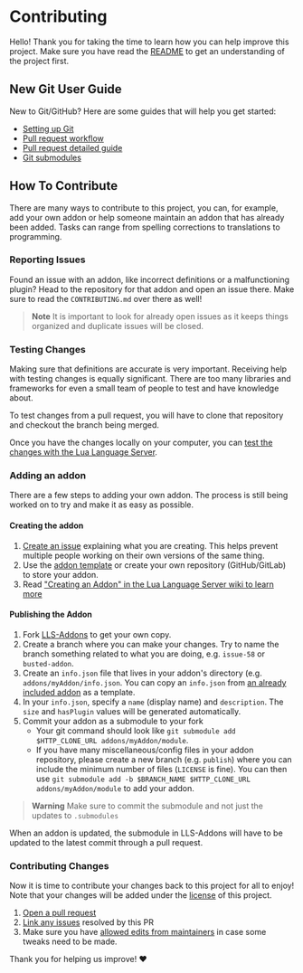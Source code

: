 
# Contributing
Hello! Thank you for taking the time to learn how you can help improve this project. Make sure you have read the [README](README.md) to get an understanding of the project first.


## New Git User Guide
New to Git/GitHub? Here are some guides that will help you get started:

- [Setting up Git](https://docs.github.com/en/get-started/quickstart/set-up-git)
- [Pull request workflow](https://docs.github.com/en/get-started/quickstart/github-flow)
- [Pull request detailed guide](https://docs.github.com/en/pull-requests/collaborating-with-pull-requests/getting-started/about-collaborative-development-models)
- [Git submodules](https://www.atlassian.com/git/tutorials/git-submodule)


## How To Contribute
There are many ways to contribute to this project, you can, for example, add your own addon or help someone maintain an addon that has already been added. Tasks can range from spelling corrections to translations to programming.


### Reporting Issues
Found an issue with an addon, like incorrect definitions or a malfunctioning plugin? Head to the repository for that addon and open an issue there. Make sure to read the `CONTRIBUTING.md` over there as well!

> **Note**
> It is important to look for already open issues as it keeps things organized and duplicate issues will be closed.

### Testing Changes
Making sure that definitions are accurate is very important. Receiving help with testing changes is equally significant. There are too many libraries and frameworks for even a small team of people to test and have knowledge about.

To test changes from a pull request, you will have to clone that repository and checkout the branch being merged.

Once you have the changes locally on your computer, you can [test the changes with the Lua Language Server](https://github.com/sumneko/lua-language-server/wiki/Libraries#link-to-workspace).

### Adding an addon
There are a few steps to adding your own addon. The process is still being worked on to try and make it as easy as possible.

#### Creating the addon
1. [Create an issue](https://github.com/LuaLS/LLS-Addons/issues/new?template=new_addon.yml) explaining what you are creating. This helps prevent multiple people working on their own versions of the same thing.
2. Use the [addon template](https://github.com/LuaLS/addon-template) or create your own repository (GitHub/GitLab) to store your addon.
3. Read ["Creating an Addon" in the Lua Language Server wiki to learn more](https://github.com/LuaLS/lua-language-server/wiki/Addons#creating-an-addon)

#### Publishing the Addon
1. Fork [LLS-Addons](https://github.com/LuaLS/LLS-Addons) to get your own copy.
2. Create a branch where you can make your changes. Try to name the branch something related to what you are doing, e.g. `issue-58` or `busted-addon`.
3. Create an `info.json` file that lives in your addon's directory (e.g. `addons/myAddon/info.json`. You can copy an `info.json` from [an already included addon](https://github.com/LuaLS/LLS-Addons/blob/main/addons/cc-tweaked/info.json) as a template.
4. In your `info.json`, specify a `name` (display name) and `description`. The `size` and `hasPlugin` values will be generated automatically.
5. Commit your addon as a submodule to your fork
   - Your git command should look like `git submodule add $HTTP_CLONE_URL addons/myAddon/module`.
   - If you have many miscellaneous/config files in your addon repository, please create a new branch (e.g. `publish`) where you can include the minimum number of files (`LICENSE` is fine). You can then use `git submodule add -b $BRANCH_NAME $HTTP_CLONE_URL addons/myAddon/module` to add your addon.

> **Warning**
> Make sure to commit the submodule and not just the updates to `.submodules`

When an addon is updated, the submodule in LLS-Addons will have to be updated to the latest commit through a pull request.


### Contributing Changes
Now it is time to contribute your changes back to this project for all to enjoy! Note that your changes will be added under the [license](LICENSE) of this project.

1. [Open a pull request](https://github.com/carsakiller/LLS-Addons/pulls)
2. [Link any issues](https://docs.github.com/en/issues/tracking-your-work-with-issues/linking-a-pull-request-to-an-issue) resolved by this PR
3. Make sure you have [allowed edits from maintainers](https://docs.github.com/en/pull-requests/collaborating-with-pull-requests/working-with-forks/allowing-changes-to-a-pull-request-branch-created-from-a-fork) in case some tweaks need to be made.

Thank you for helping us improve! ❤️

[addons-wiki]: https://github.com/LuaLS/lua-language-server/wiki/Addons#vs-code-addon-manager
